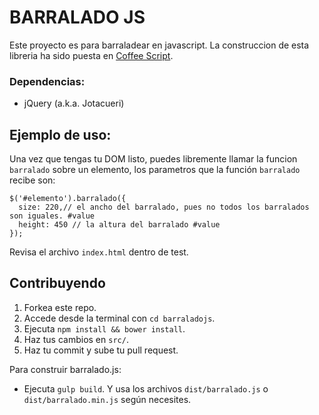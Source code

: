 # BARRALADO JS

Este proyecto es para barraladear en javascript. La construccion de esta libreria ha sido puesta en [Coffee Script](http://coffeescript.org/).

### Dependencias:
* jQuery (a.k.a. Jotacueri)

## Ejemplo de uso:

Una vez que tengas tu DOM listo, puedes libremente llamar la funcion `barralado` sobre un elemento,
los parametros que la función `barralado` recibe son:

    $('#elemento').barralado({
      size: 220,// el ancho del barralado, pues no todos los barralados son iguales. #value
      height: 450 // la altura del barralado #value
    });

Revisa el archivo `index.html` dentro de test.

## Contribuyendo

1. Forkea este repo.
2. Accede desde la terminal con `cd barraladojs`.
3. Ejecuta `npm install && bower install`.
4. Haz tus cambios en `src/`.
5. Haz tu commit y sube tu pull request.

Para construir barralado.js:
* Ejecuta `gulp build`. Y usa los archivos `dist/barralado.js` o `dist/barralado.min.js` según necesites.

